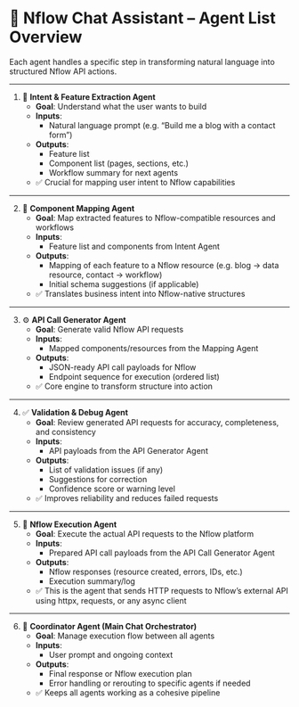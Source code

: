 # 🤖 Nflow Chat Assistant – Agent List Overview

Each agent handles a specific step in transforming natural language into structured Nflow API actions.

---

1. 🧠 **Intent & Feature Extraction Agent**
   - **Goal**: Understand what the user wants to build
   - **Inputs**:
     - Natural language prompt (e.g. “Build me a blog with a contact form”)
   - **Outputs**:
     - Feature list
     - Component list (pages, sections, etc.)
     - Workflow summary for next agents
   - ✅ Crucial for mapping user intent to Nflow capabilities

---

2. 🧩 **Component Mapping Agent**
   - **Goal**: Map extracted features to Nflow-compatible resources and workflows
   - **Inputs**:
     - Feature list and components from Intent Agent
   - **Outputs**:
     - Mapping of each feature to a Nflow resource (e.g. blog → data resource, contact → workflow)
     - Initial schema suggestions (if applicable)
   - ✅ Translates business intent into Nflow-native structures

---

3. ⚙️ **API Call Generator Agent**
   - **Goal**: Generate valid Nflow API requests
   - **Inputs**:
     - Mapped components/resources from the Mapping Agent
   - **Outputs**:
     - JSON-ready API call payloads for Nflow
     - Endpoint sequence for execution (ordered list)
   - ✅ Core engine to transform structure into action

---

4. ✅ **Validation & Debug Agent**
   - **Goal**: Review generated API requests for accuracy, completeness, and consistency
   - **Inputs**:
     - API payloads from the API Generator Agent
   - **Outputs**:
     - List of validation issues (if any)
     - Suggestions for correction
     - Confidence score or warning level
   - ✅ Improves reliability and reduces failed requests

---

5. 🚀 **Nflow Execution Agent**
   - **Goal**: Execute the actual API requests to the Nflow platform
   - **Inputs**:
     - Prepared API call payloads from the API Call Generator Agent
   - **Outputs**:
     - Nflow responses (resource created, errors, IDs, etc.)
     - Execution summary/log
   - ✅ This is the agent that sends HTTP requests to Nflow’s external API using httpx, requests, or any async client

---

6. 🧠 **Coordinator Agent (Main Chat Orchestrator)**
   - **Goal**: Manage execution flow between all agents
   - **Inputs**:
     - User prompt and ongoing context
   - **Outputs**:
     - Final response or Nflow execution plan
     - Error handling or rerouting to specific agents if needed
   - ✅ Keeps all agents working as a cohesive pipeline
